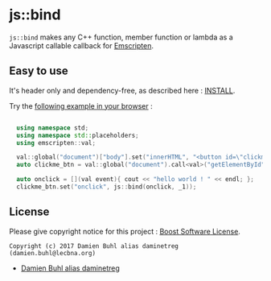 # js::bind
`js::bind` makes any C++ function, member function or lambda as a Javascript callable callback for [Emscripten](http:://www.emscripten.org/).

## Easy to use
It's header only and dependency-free, as described here : [INSTALL](./INSTALL.md).

Try the [following example in your browser](https://daminetreg.github.io/js-bind/test/build/example.html) : 

```cpp

  using namespace std;
  using namespace std::placeholders;
  using emscripten::val;

  val::global("document")["body"].set("innerHTML", "<button id=\"clickme_btn\">Click me</button>");
  auto clickme_btn = val::global("document").call<val>("getElementById", string("clickme_btn"));

  auto onclick = [](val event){ cout << "hello world ! " << endl; };
  clickme_btn.set("onclick", js::bind(onclick, _1));
```

## License
Please give copyright notice for this project : [Boost Software License](./LICENSE).

```
Copyright (c) 2017 Damien Buhl alias daminetreg (damien.buhl@lecbna.org)
```

 * [Damien Buhl alias daminetreg](mailto:damien.buhl@lecbna.org)
